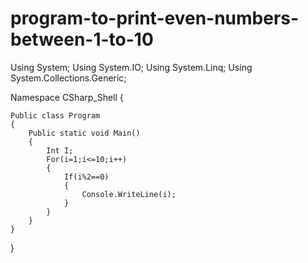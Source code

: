# program-to-print-even-numbers-between-1-to-10
Using System;
Using System.IO;
Using System.Linq;
Using System.Collections.Generic;

Namespace CSharp_Shell
{

    Public class Program 
    {
        Public static void Main()
        {
			Int I;
			For(i=1;i<=10;i++)
			{
				If(i%2==0)
				{
					Console.WriteLine(i);
				}
			}
        }
    }
}
